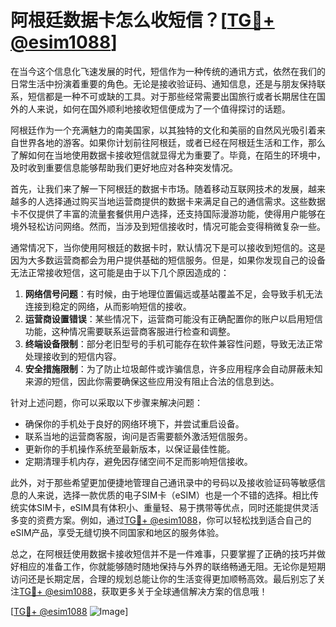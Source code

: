 # 阿根廷数据卡怎么收短信？[[TG💪+ @esim1088](https://t.me/s/esim1088)]

在当今这个信息化飞速发展的时代，短信作为一种传统的通讯方式，依然在我们的日常生活中扮演着重要的角色。无论是接收验证码、通知信息，还是与朋友保持联系，短信都是一种不可或缺的工具。对于那些经常需要出国旅行或者长期居住在国外的人来说，如何在国外顺利地接收短信便成为了一个值得探讨的话题。

阿根廷作为一个充满魅力的南美国家，以其独特的文化和美丽的自然风光吸引着来自世界各地的游客。如果你计划前往阿根廷，或者已经在阿根廷生活和工作，那么了解如何在当地使用数据卡接收短信就显得尤为重要了。毕竟，在陌生的环境中，及时收到重要信息能够帮助我们更好地应对各种突发情况。

首先，让我们来了解一下阿根廷的数据卡市场。随着移动互联网技术的发展，越来越多的人选择通过购买当地运营商提供的数据卡来满足自己的通信需求。这些数据卡不仅提供了丰富的流量套餐供用户选择，还支持国际漫游功能，使得用户能够在境外轻松访问网络。然而，当涉及到短信接收时，情况可能会变得稍微复杂一些。

通常情况下，当你使用阿根廷的数据卡时，默认情况下是可以接收到短信的。这是因为大多数运营商都会为用户提供基础的短信服务。但是，如果你发现自己的设备无法正常接收短信，这可能是由于以下几个原因造成的：

1. **网络信号问题**：有时候，由于地理位置偏远或基站覆盖不足，会导致手机无法连接到稳定的网络，从而影响短信的接收。
2. **运营商设置错误**：某些情况下，运营商可能没有正确配置你的账户以启用短信功能，这种情况需要联系运营商客服进行检查和调整。
3. **终端设备限制**：部分老旧型号的手机可能存在软件兼容性问题，导致无法正常处理接收到的短信内容。
4. **安全措施限制**：为了防止垃圾邮件或诈骗信息，许多应用程序会自动屏蔽未知来源的短信，因此你需要确保这些应用没有阻止合法的信息到达。

针对上述问题，你可以采取以下步骤来解决问题：

- 确保你的手机处于良好的网络环境下，并尝试重启设备。
- 联系当地的运营商客服，询问是否需要额外激活短信服务。
- 更新你的手机操作系统至最新版本，以保证最佳性能。
- 定期清理手机内存，避免因存储空间不足而影响短信接收。

此外，对于那些希望更加便捷地管理自己通讯录中的号码以及接收验证码等敏感信息的人来说，选择一款优质的电子SIM卡（eSIM）也是一个不错的选择。相比传统实体SIM卡，eSIM具有体积小、重量轻、易于携带等优点，同时还能提供灵活多变的资费方案。例如，通过[TG💪+ @esim1088](https://t.me/s/esim1088)，你可以轻松找到适合自己的eSIM产品，享受无缝切换不同国家和地区的服务体验。

总之，在阿根廷使用数据卡接收短信并不是一件难事，只要掌握了正确的技巧并做好相应的准备工作，你就能够随时随地保持与外界的联络畅通无阻。无论你是短期访问还是长期定居，合理的规划总能让你的生活变得更加顺畅高效。最后别忘了关注[TG💪+ @esim1088](https://t.me/s/esim1088)，获取更多关于全球通信解决方案的信息哦！

[[TG💪+ @esim1088](https://t.me/s/esim1088) ![Image](https://i.postimg.cc/4NQfJmqS/Snipaste-2025-05-13-00-14-12.png)]